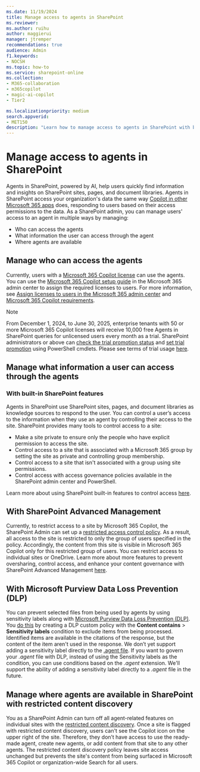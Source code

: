 ```yaml
---
ms.date: 11/19/2024
title: Manage access to agents in SharePoint
ms.reviewer: 
ms.author: ruihu
author: maggierui
manager: jtremper
recommendations: true
audience: Admin
f1.keywords:
- NOCSH
ms.topic: how-to
ms.service: sharepoint-online
ms.collection: 
- M365-collaboration
- m365copilot
- magic-ai-copilot
- Tier2

ms.localizationpriority: medium
search.appverid:
- MET150
description: "Learn how to manage access to agents in SharePoint with built-in SharePoint permission models, SharePoint Advanced Management features such as restricted access control, and restricted content discovery."
---
```

# Manage access to agents in SharePoint

Agents in SharePoint, powered by AI, help users quickly find information and insights on SharePoint sites, pages, and document libraries. Agents in SharePoint access your organization's data the same way [Copilot in other Microsoft 365 apps](/sharepoint/sharepoint-copilot-best-practices#copilot-and-sharepoint) does, responding to users based on their access permissions to the data. As a SharePoint admin, you can manage users' access to an agent in multiple ways by managing:
-	Who can access the agents
-	What information the user can access through the agent
-	Where agents are available

## Manage who can access the agents

Currently, users with a [Microsoft 365 Copilot license](/copilot/microsoft-365/microsoft-365-copilot-licensing) can use the agents. You can use the [Microsoft 365 Copilot setup guide](https://admin.microsoft.com/Adminportal/Home?Q=learndocs#/modernonboarding/microsoft365copilotsetupguide) in the Microsoft 365 admin center to assign the required licenses to users. For more information, see [Assign licenses to users in the Microsoft 365 admin center](/microsoft-365/admin/manage/assign-licenses-to-users) and [Microsoft 365 Copilot requirements](/copilot/microsoft-365/microsoft-365-copilot-requirements).

> [!NOTE]
> From December 1, 2024, to June 30, 2025, enterprise tenants with 50 or more Microsoft 365 Copilot licenses will receive 10,000 free Agents in SharePoint queries for unlicensed users every month as a trial. SharePoint administrators or above can [check the trial promotion status](/powershell/module/sharepoint-online/get-spocopilotpromooptinstatus) and [set trial promotion](/powershell/module/sharepoint-online/set-spocopilotpromooptinstatus) using PowerShell cmdlets. Please see terms of trial usage [here](/legal/microsoft-365/in-app-trials-terms-of-service). 

## Manage what information a user can access through the agents

### With built-in SharePoint features

Agents in SharePoint use SharePoint sites, pages, and document libraries as knowledge sources to respond to the user. You can control a user’s access to the information when they use an agent by controlling their access to the site. SharePoint provides many tools to control access to a site:

- Make a site private to ensure only the people who have explicit permission to access the site.
- Control access to a site that is associated with a Microsoft 365 group by setting the site as private and controlling group membership.
- Control access to a site that isn't associated with a group using site permissions.
- Control access with access governance policies available in the SharePoint admin center and PowerShell.

Learn more about using SharePoint built-in features to control access [here](/sharepoint/sharepoint-copilot-best-practices#step-2---prevent-oversharing-and-control-access-with-sharepoint-and-onedrive).

## With SharePoint Advanced Management

Currently, to restrict access to a site by Microsoft 365 Copilot, the SharePoint Admin can set up a [restricted access control policy](/sharepoint/restricted-access-control). As a result, all access to the site is restricted to only the group of users specified in the policy. Accordingly, the content from this site is visible in Microsoft 365 Copilot only for this restricted group of users. You can restrict access to individual sites or OneDrive.
Learn more about more features to prevent oversharing, control access, and enhance your content governance with SharePoint Advanced Management [here](/sharepoint/get-ready-copilot-sharepoint-advanced-management).

## With Microsoft Purview Data Loss Prevention (DLP)

You can prevent selected files from being used by agents by using sensitivity labels along with [Microsoft Purview Data Loss Prevention (DLP)](/purview/dlp-learn-about-dlp). You [do this](/purview/dlp-create-deploy-policy#scenario-2-block-sharing-of-sensitive-items-via-sharepoint-and-onedrive-in-microsoft-365-with-external-users) by creating a DLP custom policy with the **Content contains** > **Sensitivity labels** condition to exclude items from being processed. Identified items are available in the citations of the response, but the content of the item aren't used in the response.
We don’t yet support adding a sensitivity label directly to the [.agent file](https://support.microsoft.com/office/create-and-edit-an-agent-d16c6ca1-a8e3-4096-af49-67e1cfdddd42#where-agent-file). If you want to govern your *.agent* file with DLP, instead of using the Sensitivity labels as the condition, you can use conditions based on the *.agent* extension. We'll support the ability of adding a sensitivity label directly to a *.agent* file in the future.

## Manage where agents are available in SharePoint with restricted content discovery

You as a SharePoint Admin can turn off all agent-related features on individual sites with the [restricted content discovery](/sharepoint/restricted-access-control). Once a site is flagged with restricted content discovery, users can't see the Copilot icon on the upper right of the site. Therefore, they don’t have access to use the ready-made agent, create new agents, or add content from that site to any other agents. The restricted content discovery policy leaves site access unchanged but prevents the site's content from being surfaced in Microsoft 365 Copilot or organization-wide Search for all users. 

